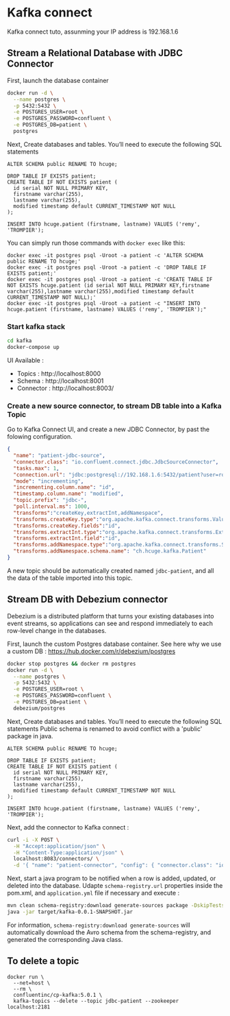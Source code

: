 # Kafka connect
Kafka connect tuto, assunming your IP address is 192.168.1.6


## Stream a Relational Database with JDBC Connector
First, launch the database container
```sh
docker run -d \
  --name postgres \
  -p 5432:5432 \
  -e POSTGRES_USER=root \
  -e POSTGRES_PASSWORD=confluent \
  -e POSTGRES_DB=patient \
  postgres
```

Next, Create databases and tables. You’ll need to execute the following SQL statements

```
ALTER SCHEMA public RENAME TO hcuge;

DROP TABLE IF EXISTS patient;
CREATE TABLE IF NOT EXISTS patient (
  id serial NOT NULL PRIMARY KEY,
  firstname varchar(255),
  lastname varchar(255),
  modified timestamp default CURRENT_TIMESTAMP NOT NULL
);

INSERT INTO hcuge.patient (firstname, lastname) VALUES ('remy', 'TROMPIER');
```

You can simply run those commands with `docker exec` like this:
```
docker exec -it postgres psql -Uroot -a patient -c 'ALTER SCHEMA public RENAME TO hcuge;'
docker exec -it postgres psql -Uroot -a patient -c 'DROP TABLE IF EXISTS patient;'
docker exec -it postgres psql -Uroot -a patient -c 'CREATE TABLE IF NOT EXISTS hcuge.patient (id serial NOT NULL PRIMARY KEY,firstname varchar(255),lastname varchar(255),modified timestamp default CURRENT_TIMESTAMP NOT NULL);'
docker exec -it postgres psql -Uroot -a patient -c "INSERT INTO hcuge.patient (firstname, lastname) VALUES ('remy', 'TROMPIER');"
```


### Start kafka stack
```sh
cd kafka
docker-compose up
```

UI Available : 
 - Topics : http://localhost:8000
 - Schema : http://localhost:8001
 - Connector : http://localhost:8003/


### Create a new source connector, to stream DB table into a Kafka Topic
Go to Kafka Connect UI, and create a new JDBC Connector, by past the folowing configuration.

```json
{
  "name": "patient-jdbc-source",
  "connector.class": "io.confluent.connect.jdbc.JdbcSourceConnector",
  "tasks.max": 1,
  "connection.url": "jdbc:postgresql://192.168.1.6:5432/patient?user=root&password=confluent",
  "mode": "incrementing",
  "incrementing.column.name": "id",
  "timestamp.column.name": "modified",
  "topic.prefix": "jdbc-",
  "poll.interval.ms": 1000,
  "transforms":"createKey,extractInt,addNamespace",
  "transforms.createKey.type":"org.apache.kafka.connect.transforms.ValueToKey",
  "transforms.createKey.fields":"id",
  "transforms.extractInt.type":"org.apache.kafka.connect.transforms.ExtractField$Key",
  "transforms.extractInt.field":"id",
  "transforms.addNamespace.type":"org.apache.kafka.connect.transforms.SetSchemaMetadata$Value",
  "transforms.addNamespace.schema.name": "ch.hcuge.kafka.Patient"
}
```

A new topic should be automatically created named `jdbc-patient`, and all the data of the table imported into this topic.


## Stream DB with Debezium connector
Debezium is a distributed platform that turns your existing databases into event streams, so applications can see and respond immediately to each row-level change in the databases.

First, launch the custom Postgres database container.
See here why we use a custom DB : https://hub.docker.com/r/debezium/postgres

```sh
docker stop postgres && docker rm postgres
docker run -d \
  --name postgres \
  -p 5432:5432 \
  -e POSTGRES_USER=root \
  -e POSTGRES_PASSWORD=confluent \
  -e POSTGRES_DB=patient \
  debezium/postgres
```

Next, Create databases and tables. You’ll need to execute the following SQL statements
Public schema is renamed to avoid conflict with a 'public' package in java.
```
ALTER SCHEMA public RENAME TO hcuge;

DROP TABLE IF EXISTS patient;
CREATE TABLE IF NOT EXISTS patient (
  id serial NOT NULL PRIMARY KEY,
  firstname varchar(255),
  lastname varchar(255),
  modified timestamp default CURRENT_TIMESTAMP NOT NULL
);

INSERT INTO hcuge.patient (firstname, lastname) VALUES ('remy', 'TROMPIER');
```

Next, add the connector to Kafka connect : 

```sh
curl -i -X POST \
  -H "Accept:application/json" \
  -H "Content-Type:application/json" \
  localhost:8083/connectors/ \
  -d '{ "name": "patient-connector", "config": { "connector.class": "io.debezium.connector.postgresql.PostgresConnector", "database.hostname": "192.168.1.6", "database.port": "5432", "database.user": "root", "database.password": "confluent", "database.dbname" : "patient", "database.server.name": "ch.hcuge.kafka", "table.whitelist": "hcuge.patient", "database.history.kafka.bootstrap.servers": "kafka:9092", "database.history.kafka.topic": "dbhistory.patient" } }'
```

Next, start a java program to be notified when a row is added, updated, or deleted into the database.
Udapte `schema-registry.url` properties inside the pom.xml, and `application.yml` file if necessary and execute :

```sh
mvn clean schema-registry:download generate-sources package -DskipTests
java -jar target/kafka-0.0.1-SNAPSHOT.jar
```

For information, `schema-registry:download generate-sources` will automatically download the Avro schema from the schema-registry, and generated the corresponding Java class.

## To delete a topic 
```
docker run \
  --net=host \
  --rm \
  confluentinc/cp-kafka:5.0.1 \
  kafka-topics --delete --topic jdbc-patient --zookeeper localhost:2181
```
